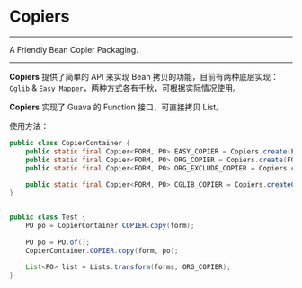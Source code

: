 # Copiers

---
A Friendly Bean Copier Packaging.

---

**Copiers** 提供了简单的 API 来实现 Bean 拷贝的功能，目前有两种底层实现：`Cglib` & `Easy Mapper`，两种方式各有千秋，可根据实际情况使用。

**Copiers** 实现了 Guava 的 Function 接口，可直接拷贝 List。

使用方法：
```java
public class CopierContainer {
	public static final Copier<FORM, PO> EASY_COPIER = Copiers.create(FORM.class, PO.class);
    public static final Copier<FORM, PO> ORG_COPIER = Copiers.create(FORM.class, PO.class).field("orgCode", "code");
    public static final Copier<FORM, PO> ORG_EXCLUDE_COPIER = Copiers.create(FORM.class, PO.class).exclude("orgCode");
    
    public static final Copier<FORM, PO> CGLIB_COPIER = Copiers.createCglib(FORM.class, PO.class);
}


public class Test {
    PO po = CopierContainer.COPIER.copy(form);
    
    PO po = PO.of();
    CopierContainer.COPIER.copy(form, po);
    
    List<PO> list = Lists.transform(forms, ORG_COPIER);
}
```